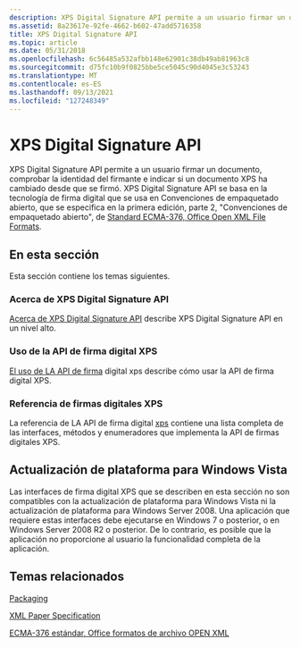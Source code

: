 ```yaml
---
description: XPS Digital Signature API permite a un usuario firmar un documento, comprobar la identidad del firmante e indicar si un documento XPS ha cambiado desde que se firmó.
ms.assetid: 8a23617e-92fe-4662-b602-47add5716358
title: XPS Digital Signature API
ms.topic: article
ms.date: 05/31/2018
ms.openlocfilehash: 6c56485a532afbb148e62901c38db49ab81963c8
ms.sourcegitcommit: d75fc10b9f0825bbe5ce5045c90d4045e3c53243
ms.translationtype: MT
ms.contentlocale: es-ES
ms.lasthandoff: 09/13/2021
ms.locfileid: "127248349"
---
```

# <a name="xps-digital-signature-api"></a>XPS Digital Signature API

XPS Digital Signature API permite a un usuario firmar un documento, comprobar la identidad del firmante e indicar si un documento XPS ha cambiado desde que se firmó. XPS Digital Signature API se basa en la tecnología de firma digital que se usa en Convenciones de empaquetado abierto, que se especifica en la primera edición, parte 2, "Convenciones de empaquetado abierto", de [Standard ECMA-376, Office Open XML File Formats](https://www.ecma-international.org/publications/standards/Ecma-376.htm).

## <a name="in-this-section"></a>En esta sección

Esta sección contiene los temas siguientes.

### <a name="about-xps-digital-signature-api"></a>Acerca de XPS Digital Signature API

[Acerca de XPS Digital Signature API](about-xps-digital-signatures.md) describe XPS Digital Signature API en un nivel alto.

### <a name="using-xps-digital-signature-api"></a>Uso de la API de firma digital XPS

[El uso de LA API de firma](using-digital-signatures-in-xps-documents.md) digital xps describe cómo usar la API de firma digital XPS.

### <a name="xps-digital-signatures-reference"></a>Referencia de firmas digitales XPS

La referencia de LA API de firma digital [xps](xps-digital-signatures-programming-reference.md) contiene una lista completa de las interfaces, métodos y enumeradores que implementa la API de firmas digitales XPS.

## <a name="platform-update-for-windows-vista"></a>Actualización de plataforma para Windows Vista

Las interfaces de firma digital XPS que se describen en esta sección no son compatibles con la actualización de plataforma para Windows Vista ni la actualización de plataforma para Windows Server 2008. Una aplicación que requiere estas interfaces debe ejecutarse en Windows 7 o posterior, o en Windows Server 2008 R2 o posterior. De lo contrario, es posible que la aplicación no proporcione al usuario la funcionalidad completa de la aplicación.

## <a name="related-topics"></a>Temas relacionados

<dl> <dt>

[Packaging](/previous-versions/windows/desktop/opc/packaging)
</dt> <dt>

[XML Paper Specification](https://www.ecma-international.org/activities/XML%20Paper%20Specification/XPS%20Standard%20WD%201.6.pdf)
</dt> <dt>

[ECMA-376 estándar, Office formatos de archivo OPEN XML](https://www.ecma-international.org/publications/standards/Ecma-376.htm)
</dt> </dl>

 

 
